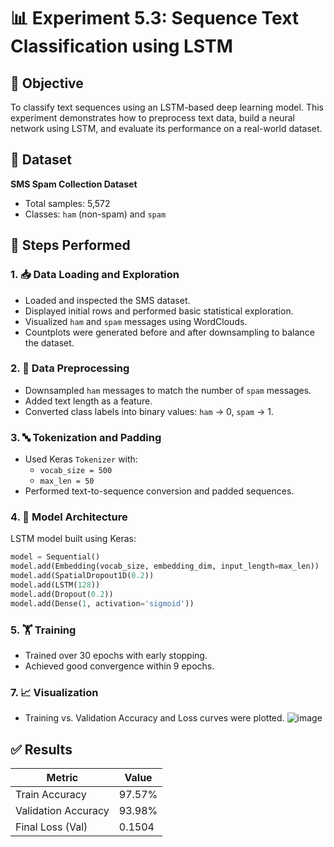 
# 📊 Experiment 5.3: Sequence Text Classification using LSTM

## 🎯 Objective
To classify text sequences using an LSTM-based deep learning model. This experiment demonstrates how to preprocess text data, build a neural network using LSTM, and evaluate its performance on a real-world dataset.

## 📁 Dataset
**SMS Spam Collection Dataset**  
- Total samples: 5,572  
- Classes: `ham` (non-spam) and `spam`

## 🧪 Steps Performed

### 1. 📥 Data Loading and Exploration
- Loaded and inspected the SMS dataset.
- Displayed initial rows and performed basic statistical exploration.
- Visualized `ham` and `spam` messages using WordClouds.
- Countplots were generated before and after downsampling to balance the dataset.

### 2. 🧹 Data Preprocessing
- Downsampled `ham` messages to match the number of `spam` messages.
- Added text length as a feature.
- Converted class labels into binary values: `ham` → 0, `spam` → 1.

### 3. 🔤 Tokenization and Padding
- Used Keras `Tokenizer` with:
  - `vocab_size = 500`
  - `max_len = 50`
- Performed text-to-sequence conversion and padded sequences.

### 4. 🧠 Model Architecture
LSTM model built using Keras:
```python
model = Sequential()
model.add(Embedding(vocab_size, embedding_dim, input_length=max_len))
model.add(SpatialDropout1D(0.2))
model.add(LSTM(128))
model.add(Dropout(0.2))
model.add(Dense(1, activation='sigmoid'))
```

### 5. 🏋️ Training
- Trained over 30 epochs with early stopping.
- Achieved good convergence within 9 epochs.

### 7. 📈 Visualization
- Training vs. Validation Accuracy and Loss curves were plotted.
  ![image](https://github.com/user-attachments/assets/2df57477-699e-4a63-ad89-74b99b47fd1c)


## ✅ Results

| Metric               | Value     |
|----------------------|-----------|
| Train Accuracy       | 97.57%    |
| Validation Accuracy  | 93.98%    |
| Final Loss (Val)     | 0.1504    |
